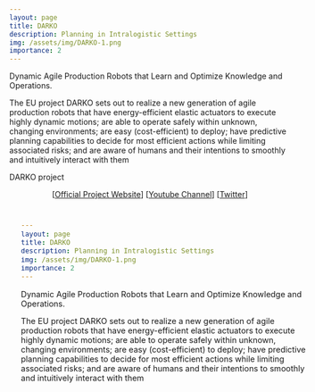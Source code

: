 ```yaml
---
layout: page
title: DARKO
description: Planning in Intralogistic Settings
img: /assets/img/DARKO-1.png
importance: 2
---
```


Dynamic Agile Production Robots that Learn and Optimize Knowledge and Operations.


The EU project DARKO sets out to realize a new generation of agile production robots that have energy-efficient elastic actuators to execute highly dynamic motions; are able to operate safely within unknown, changing environments; are easy (cost-efficient) to deploy; have predictive planning capabilities to decide for most efficient actions while limiting associated risks; and are aware of humans and their intentions to smoothly and intuitively interact with them

<div class="row">
    <div class="col-sm mt-3 mt-md-0">
        <img class="img-fluid rounded z-depth-1" src="{{ '/assets/img/DARKO-1.png' | relative_url }}" alt="" title="example image"/>
    </div>
</div>
<div class="caption">
    DARKO project
</div>

<div class="row">
    <div class="col-sm mt-3 mt-md-0">
    <p align="center">
[<a href="https://darko-project.eu" onClick="recordOutboundLink(this, 'Links', 'darko');return false;">Official Project Website</a>]
                [<a href="#" onClick="recordOutboundLink(this, 'Links', 'darko');return false;">Youtube Channel</a>]
                [<a href="https://x.com/darko_project?s=20" onClick="recordOutboundLink(this, 'Links', 'darko');return false;">Twitter</a>]
</p>
    </div>
</div>


<div class="row">
    <div class="col-sm mt-3 mt-md-0">
        
<p align="center"><iframe width="560" height="315" src="#" frameborder="0" allow="accelerometer; autoplay; clipboard-write; encrypted-media; gyroscope; picture-in-picture" allowfullscreen></iframe></p>
    </div>
</div>

